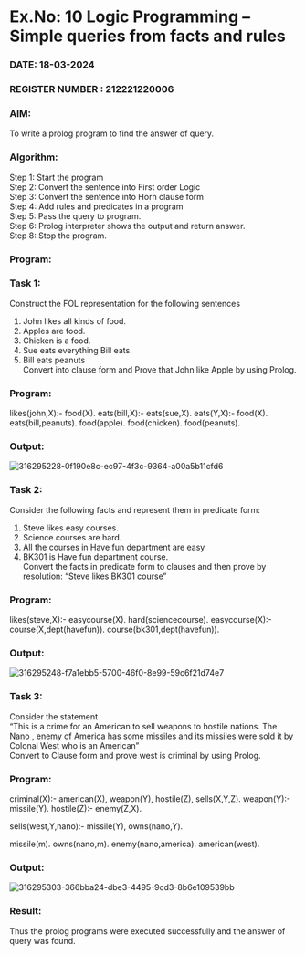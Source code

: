 # Ex.No: 10  Logic Programming –  Simple queries from facts and rules
### DATE:  18-03-2024                                                                          
### REGISTER NUMBER : 212221220006
### AIM: 
To write a prolog program to find the answer of query. 
###  Algorithm:
 Step 1: Start the program <br> 
 Step 2: Convert the sentence into First order Logic  <br> 
 Step 3:  Convert the sentence into Horn clause form  <br> 
 Step 4: Add rules and predicates in a program   <br> 
 Step 5:  Pass the query to program. <br> 
 Step 6: Prolog interpreter shows the output and return answer. <br> 
 Step 8:  Stop the program.
### Program:
### Task 1:
Construct the FOL representation for the following sentences <br> 
1.	John likes all kinds of food.  <br> 
2.	Apples are food.  <br> 
3.	Chicken is a food.  <br> 
4.	Sue eats everything Bill eats. <br> 
5.	 Bill eats peanuts  <br> 
   Convert into clause form and Prove that John like Apple by using Prolog. <br> 
### Program:
likes(john,X):-
	food(X).
eats(bill,X):-
	eats(sue,X).
eats(Y,X):-
	food(X).
eats(bill,peanuts).
food(apple).
food(chicken).
food(peanuts).
### Output:
![316295228-0f190e8c-ec97-4f3c-9364-a00a5b11cfd6](https://github.com/andralikitha/AI_Lab_2023-24/assets/131592130/74f3623b-71d7-4a64-b54f-3738674ef095)
### Task 2:
Consider the following facts and represent them in predicate form: <br>              
1.	Steve likes easy courses. <br> 
2.	Science courses are hard. <br> 
3. All the courses in Have fun department are easy <br> 
4. BK301 is Have fun department course.<br> 
Convert the facts in predicate form to clauses and then prove by resolution: “Steve likes BK301 course”<br> 
### Program:
likes(steve,X):-
     easycourse(X).
hard(sciencecourse).
easycourse(X):-
          course(X,dept(havefun)).
course(bk301,dept(havefun)).
### Output:
![316295248-f7a1ebb5-5700-46f0-8e99-59c6f21d74e7](https://github.com/andralikitha/AI_Lab_2023-24/assets/131592130/5e563613-9bd5-49d4-b55a-989e89461011)
### Task 3:
Consider the statement <br> 
“This is a crime for an American to sell weapons to hostile nations. The Nano , enemy of America has some missiles and its missiles were sold it by Colonal West who is an American” <br> 
Convert to Clause form and prove west is criminal by using Prolog.<br> 
### Program:
criminal(X):-
	american(X),
	weapon(Y),
	hostile(Z),
	sells(X,Y,Z).
weapon(Y):-
    missile(Y).
hostile(Z):-
    enemy(Z,X).

sells(west,Y,nano):-
	missile(Y),
	owns(nano,Y).

missile(m).
owns(nano,m).
enemy(nano,america).
american(west).
### Output:
![316295303-366bba24-dbe3-4495-9cd3-8b6e109539bb](https://github.com/andralikitha/AI_Lab_2023-24/assets/131592130/e93f1873-cb04-4da8-8c7b-af4f6e8d3c92)
### Result:
Thus the prolog programs were executed successfully and the answer of query was found.
